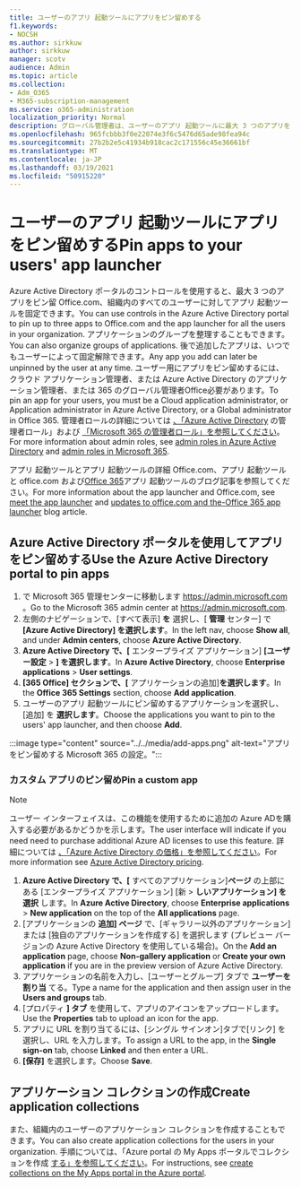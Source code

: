 ```yaml
---
title: ユーザーのアプリ 起動ツールにアプリをピン留めする
f1.keywords:
- NOCSH
ms.author: sirkkuw
author: sirkkuw
manager: scotv
audience: Admin
ms.topic: article
ms.collection:
- Adm_O365
- M365-subscription-management
ms.service: o365-administration
localization_priority: Normal
description: グローバル管理者は、ユーザーのアプリ 起動ツールに最大 3 つのアプリをピン留めできます。
ms.openlocfilehash: 965fcbbb3f0e22074e3f6c5476d65ade98fea94c
ms.sourcegitcommit: 27b2b2e5c41934b918cac2c171556c45e36661bf
ms.translationtype: MT
ms.contentlocale: ja-JP
ms.lasthandoff: 03/19/2021
ms.locfileid: "50915220"
---
```

# <a name="pin-apps-to-your-users-app-launcher"></a><span data-ttu-id="d8977-103">ユーザーのアプリ 起動ツールにアプリをピン留めする</span><span class="sxs-lookup"><span data-stu-id="d8977-103">Pin apps to your users' app launcher</span></span>

<span data-ttu-id="d8977-104">Azure Active Directory ポータルのコントロールを使用すると、最大 3 つのアプリをピン留 Office.com、組織内のすべてのユーザーに対してアプリ 起動ツールを固定できます。</span><span class="sxs-lookup"><span data-stu-id="d8977-104">You can use controls in the Azure Active Directory portal to pin up to three apps to Office.com and the app launcher for all the users in your organization.</span></span> <span data-ttu-id="d8977-105">アプリケーションのグループを整理することもできます。</span><span class="sxs-lookup"><span data-stu-id="d8977-105">You can also organize groups of applications.</span></span> <span data-ttu-id="d8977-106">後で追加したアプリは、いつでもユーザーによって固定解除できます。</span><span class="sxs-lookup"><span data-stu-id="d8977-106">Any app you add can later be unpinned by the user at any time.</span></span> <span data-ttu-id="d8977-107">ユーザー用にアプリをピン留めするには、クラウド アプリケーション管理者、または Azure Active Directory のアプリケーション管理者、または 365 のグローバル管理者Office必要があります。</span><span class="sxs-lookup"><span data-stu-id="d8977-107">To pin an app for your users, you must be a Cloud application administrator, or Application administrator in Azure Active Directory, or a Global administrator in Office 365.</span></span> <span data-ttu-id="d8977-108">管理者ロールの詳細については [、「Azure Active Directory](/azure/active-directory/users-groups-roles/directory-assign-admin-roles) の管理者ロール」および [「Microsoft 365 の管理者ロール」を参照してください](../add-users/about-admin-roles.md)。</span><span class="sxs-lookup"><span data-stu-id="d8977-108">For more information about admin roles, see [admin roles in Azure Active Directory](/azure/active-directory/users-groups-roles/directory-assign-admin-roles) and [admin roles in Microsoft 365](../add-users/about-admin-roles.md).</span></span> 

<span data-ttu-id="d8977-109">アプリ 起動ツールとアプリ 起動ツールの詳細 Office.com、[](https://support.microsoft.com/office/79f12104-6fed-442f-96a0-eb089a3f476a)アプリ 起動ツールと office.com および[Office 365](https://techcommunity.microsoft.com/t5/office-365-blog/updates-to-office-com-and-the-office-365-app-launcher/ba-p/1150503)アプリ 起動ツールのブログ記事を参照してください。</span><span class="sxs-lookup"><span data-stu-id="d8977-109">For more information about the app launcher and Office.com, see [meet the app launcher](https://support.microsoft.com/office/79f12104-6fed-442f-96a0-eb089a3f476a) and [updates to office.com and the-Office 365 app launcher](https://techcommunity.microsoft.com/t5/office-365-blog/updates-to-office-com-and-the-office-365-app-launcher/ba-p/1150503) blog article.</span></span>

## <a name="use-the-azure-active-directory-portal-to-pin-apps"></a><span data-ttu-id="d8977-110">Azure Active Directory ポータルを使用してアプリをピン留めする</span><span class="sxs-lookup"><span data-stu-id="d8977-110">Use the Azure Active Directory portal to pin apps</span></span>

1. <span data-ttu-id="d8977-111">で Microsoft 365 管理センターに移動します <a href="https://go.microsoft.com/fwlink/p/?linkid=2024339" target="_blank">https://admin.microsoft.com</a> 。</span><span class="sxs-lookup"><span data-stu-id="d8977-111">Go to the Microsoft 365 admin center at <a href="https://go.microsoft.com/fwlink/p/?linkid=2024339" target="_blank">https://admin.microsoft.com</a>.</span></span>
2. <span data-ttu-id="d8977-112">左側のナビゲーションで、[すべて表示] **を** 選択し、[ **管理** センター] で **[Azure Active Directory] を選択します**。</span><span class="sxs-lookup"><span data-stu-id="d8977-112">In the left nav, choose **Show all**, and under **Admin centers**, choose **Azure Active Directory**.</span></span>
3. <span data-ttu-id="d8977-113">**Azure Active Directory で、[** エンタープライズ アプリケーション] **[ユーザー設定**  >  **] を選択します**。</span><span class="sxs-lookup"><span data-stu-id="d8977-113">In **Azure Active Directory**, choose **Enterprise applications** > **User settings**.</span></span>
4. <span data-ttu-id="d8977-114">**[365 Office] セクションで、[** アプリケーションの追加]**を選択します**。</span><span class="sxs-lookup"><span data-stu-id="d8977-114">In the **Office 365 Settings** section, choose **Add application**.</span></span>
5. <span data-ttu-id="d8977-115">ユーザーのアプリ 起動ツールにピン留めするアプリケーションを選択し、[追加] を **選択します**。</span><span class="sxs-lookup"><span data-stu-id="d8977-115">Choose the applications you want to pin to the users' app launcher, and then choose **Add**.</span></span>

:::image type="content" source="../../media/add-apps.png" alt-text="アプリをピン留めする Microsoft 365 の設定。":::

### <a name="pin-a-custom-app"></a><span data-ttu-id="d8977-117">カスタム アプリのピン留め</span><span class="sxs-lookup"><span data-stu-id="d8977-117">Pin a custom app</span></span>

> [!NOTE]
> <span data-ttu-id="d8977-118">ユーザー インターフェイスは、この機能を使用するために追加の Azure ADを購入する必要があるかどうかを示します。</span><span class="sxs-lookup"><span data-stu-id="d8977-118">The user interface will indicate if you need need to purchase additional Azure AD licenses to use this feature.</span></span> <span data-ttu-id="d8977-119">詳細については [、「Azure Active Directory の価格」を参照してください](https://azure.microsoft.com/pricing/details/active-directory/)。</span><span class="sxs-lookup"><span data-stu-id="d8977-119">For more information see [Azure Active Directory pricing](https://azure.microsoft.com/pricing/details/active-directory/).</span></span>

1. <span data-ttu-id="d8977-120">**Azure Active Directory で、[** すべてのアプリケーション]**ページ** の上部にある [エンタープライズ アプリケーション] [新  >  **しいアプリケーション] を選択** します。</span><span class="sxs-lookup"><span data-stu-id="d8977-120">In **Azure Active Directory**, choose **Enterprise applications** > **New application** on the top of the **All applications** page.</span></span>
2. <span data-ttu-id="d8977-121">[アプリケーションの **追加] ページ** で、[ギャラリー以外のアプリケーション] または [独自のアプリケーションを作成する] を選択します (プレビュー バージョンの Azure Active Directory を使用している場合)。</span><span class="sxs-lookup"><span data-stu-id="d8977-121">On the **Add an application** page, choose **Non-gallery application** or **Create your own application** if you are in the preview version of Azure Active Directory.</span></span> 
3. <span data-ttu-id="d8977-122">アプリケーションの名前を入力し、[ユーザーとグループ] タブで **ユーザーを割り当** てる。</span><span class="sxs-lookup"><span data-stu-id="d8977-122">Type a name for the application and then assign user in the **Users and groups** tab.</span></span>
4. <span data-ttu-id="d8977-123">[プロパティ **] タブ** を使用して、アプリのアイコンをアップロードします。</span><span class="sxs-lookup"><span data-stu-id="d8977-123">Use the **Properties** tab to upload an icon for the app.</span></span>
5. <span data-ttu-id="d8977-124">アプリに URL を割り当てるには、[シングル サインオン]タブで[リンク] を選択し、URL を入力します。</span><span class="sxs-lookup"><span data-stu-id="d8977-124">To assign a URL to the app, in the **Single sign-on** tab, choose **Linked** and then enter a URL.</span></span>
6. <span data-ttu-id="d8977-125">**[保存]** を選択します。</span><span class="sxs-lookup"><span data-stu-id="d8977-125">Choose **Save**.</span></span>

## <a name="create-application-collections"></a><span data-ttu-id="d8977-126">アプリケーション コレクションの作成</span><span class="sxs-lookup"><span data-stu-id="d8977-126">Create application collections</span></span>

<span data-ttu-id="d8977-127">また、組織内のユーザーのアプリケーション コレクションを作成することもできます。</span><span class="sxs-lookup"><span data-stu-id="d8977-127">You can also create application collections for the users in your organization.</span></span> <span data-ttu-id="d8977-128">手順については、「Azure portal の My Apps ポータルでコレクションを作成 [する」を参照してください](/azure/active-directory/manage-apps/access-panel-collections)。</span><span class="sxs-lookup"><span data-stu-id="d8977-128">For instructions, see [create collections on the My Apps portal in the Azure portal](/azure/active-directory/manage-apps/access-panel-collections).</span></span>
